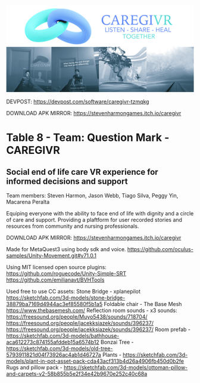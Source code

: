 ![logo of two rings interlocked](splashscreen.png)
![screenshots of app in use](screenshots.png)

DEVPOST:
https://devpost.com/software/caregivr-tzmqkg

DOWNLOAD APK MIRROR:
https://stevenharmongames.itch.io/caregivr

# Table 8 - Team: Question Mark - CAREGIVR
## Social end of life care VR experience for informed decisions and support

Team members:
Steven Harmon, Jason Webb, Tiago Silva, Peggy Yin, Macarena Peralta

Equiping everyone with the ability to face end of life with dignity and a circle of care and support.
Providing a plaftform for user recorded stories and resources from community and nursing professionals.

DOWNLOAD APK MIRROR: https://stevenharmongames.itch.io/caregivr

Made for MetaQuest3 using body sdk and voice.
https://github.com/oculus-samples/Unity-Movement.git#v71.0.1

Using MIT licensed open source plugins:
https://github.com/roguecode/Unity-Simple-SRT
https://github.com/emilianavt/BVHTools

Used free to use CC assets:
Stone Bridge - xplanepilot
https://sketchfab.com/3d-models/stone-bridge-38879ba7169d4944ac3ef85580f5b1a5
Foldable chair - The Base Mesh
https://www.thebasemesh.com/
Reflection room sounds - x3 sounds:
https://freesound.org/people/Muyo5438/sounds/718704/
https://freesound.org/people/jacekksiazek/sounds/396237/
https://freesound.org/people/jacekksiazek/sounds/396237/
Room prefab - https://sketchfab.com/3d-models/bathhouse-aca612273c874155afddeb15a6574b12
Bonzai Tree - https://sketchfab.com/3d-models/old-tree-5793911821d04f73926ac4ab1d46727a
Plants - https://sketchfab.com/3d-models/plant-in-pot-asset-pack-cda43acf313b4d26a4906fb450d0b2fe
Rugs and pillow pack - https://sketchfab.com/3d-models/ottoman-pillow-and-carpets-v2-58b855b5e2f34e42b9670e252c40c68a





